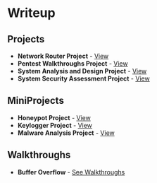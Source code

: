 # Writeup

## Projects
* **Network Router Project** - [View](https://github.com/JedsadaSinglor/writeup/blob/main/Project/Network%20Rounter%20Project/Network%20Router%20Project.pdf)
* **Pentest Walkthroughs Project** - [View](https://github.com/JedsadaSinglor/writeup/blob/main/Project/Pentest%20Walkthroughs%20Project/Pentest%20walkthroughs%20Project.pdf)
* **System Analysis and Design Project** - [View](https://github.com/JedsadaSinglor/writeup/blob/main/Project/System%20Analysis%20and%20Design%20Project/KaoQueue.pdf)
* **System Security Assessment Project** - [View](https://github.com/JedsadaSinglor/writeup/blob/main/Project/System%20Security%20Assessment/System%20Security%20Assessment%20Project.pdf)

## MiniProjects
* **Honeypot Project** - [View](https://github.com/JedsadaSinglor/writeup/tree/main/Project/Honeypot%20Project)
* **Keylogger Project** - [View](https://github.com/JedsadaSinglor/writeup/tree/main/Project/Keylogger%20Project)
* **Malware Analysis Project** - [View](https://github.com/JedsadaSinglor/writeup/tree/main/Project/Maleware%20Analysis%20Project)

## Walkthroughs
* **Buffer Overflow** - [See Walkthroughs](https://github.com/JedsadaSinglor/writeup/blob/main/Walkthroughs/Buffer%20Overflow/buffer%20overflow%20vulnserver%20-%20walkthu.pdf)
